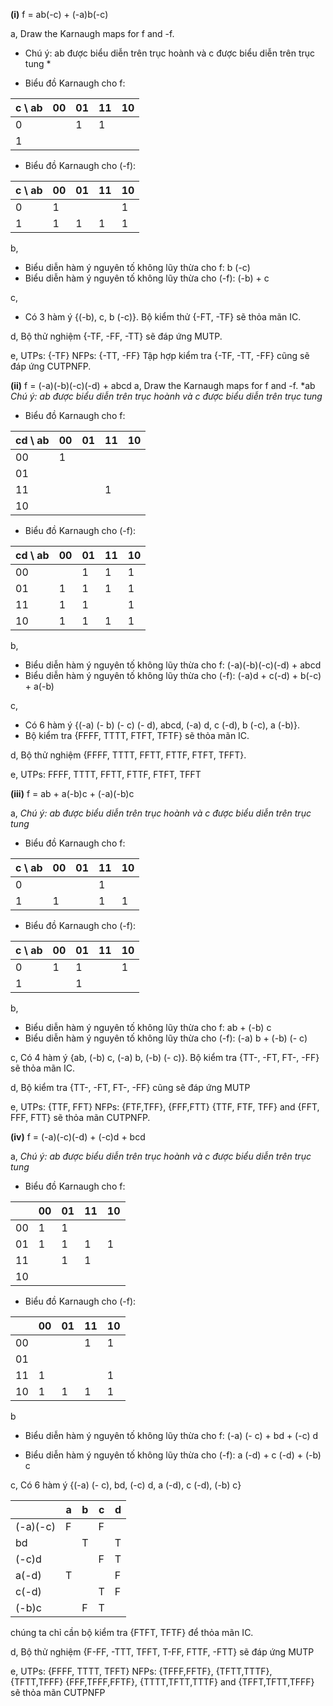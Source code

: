 **(i)** f = ab(-c) + (-a)b(-c)  

a, Draw the Karnaugh maps for f and -f.
* Chú ý: ab được biểu diễn trên trục hoành và c được biểu diễn trên trục tung *
- Biểu đồ Karnaugh cho f:

| c \ ab | 00 | 01 | 11 | 10 |
|--------|----|----|----|----|
| 0      |    | 1  | 1  |    |
| 1      |    |    |    |    |

- Biểu đồ Karnaugh cho (-f):

| c \ ab | 00 | 01 | 11 | 10 |
|--------|----|----|----|----|
| 0      | 1  |    |    | 1  |
| 1      | 1  | 1  | 1  | 1  |

b, 
- Biểu diễn hàm ý nguyên tố không lũy thừa cho f: b (-c)
- Biểu diễn hàm ý nguyên tố không lũy thừa cho (-f): (-b) + c

c,
- Có 3 hàm ý {(-b), c, b (-c)}. Bộ kiểm thử {-FT, -TF} sẽ thỏa mãn IC.


d,
Bộ thử nghiệm {-TF, -FF, -TT} sẽ đáp ứng MUTP.

e,
UTPs: {-TF}
NFPs: {-TT, -FF}
Tập hợp kiểm tra {-TF, -TT, -FF} cũng sẽ đáp ứng CUTPNFP.

**(ii)** f = (-a)(-b)(-c)(-d) + abcd 
a, Draw the Karnaugh maps for f and -f.
*ab
*Chú ý: ab được biểu diễn trên trục hoành và c được biểu diễn trên trục tung*
- Biểu đồ Karnaugh cho f:

| cd \ ab | 00 | 01 | 11 | 10 |
|---------|----|----|----|----|
| 00      | 1  |    |    |    |
| 01      |    |    |    |    |
| 11      |    |    | 1  |    |
| 10      |    |    |    |    |

- Biểu đồ Karnaugh cho (-f):

| cd \ ab | 00 | 01 | 11 | 10 |
|---------|----|----|----|----|
| 00      |    | 1  | 1  | 1  |
| 01      | 1  | 1  | 1  | 1  |
| 11      | 1  | 1  |    | 1  |
| 10      | 1  | 1  | 1  | 1  |

b,
- Biểu diễn hàm ý nguyên tố không lũy thừa cho f: (-a)(-b)(-c)(-d) + abcd 
- Biểu diễn hàm ý nguyên tố không lũy thừa cho (-f): (-a)d + c(-d) + b(-c) + a(-b)

c,
- Có 6 hàm ý {(-a) (- b) (- c) (- d), abcd, (-a) d, c (-d), b (-c), a (-b)}. 
- Bộ kiểm tra {FFFF, TTTT, FTFT, TFTF} sẽ thỏa mãn IC.

d,
Bộ thử nghiệm {FFFF, TTTT, FFTT, FTTF, FTFT, TFFT}.

e,
UTPs: FFFF, TTTT, FFTT, FTTF, FTFT, TFFT

**(iii)** f = ab + a(-b)c + (-a)(-b)c

a,
*Chú ý: ab được biểu diễn trên trục hoành và c được biểu diễn trên trục tung*

- Biểu đồ Karnaugh cho f:

| c \ ab | 00 | 01 | 11 | 10 |
|--------|----|----|----|----|
| 0      |    |    | 1  |    |
| 1      | 1  |    | 1  | 1  |

- Biểu đồ Karnaugh cho (-f):

| c \ ab | 00 | 01 | 11 | 10 |
|--------|----|----|----|----|
| 0      | 1  | 1  |    | 1  |
| 1      |    | 1  |    |    |

b,
- Biểu diễn hàm ý nguyên tố không lũy thừa cho f: ab + (-b) c
- Biểu diễn hàm ý nguyên tố không lũy thừa cho (-f): (-a) b + (-b) (- c)

c,
Có 4 hàm ý {ab, (-b) c, (-a) b, (-b) (- c)}. Bộ kiểm tra {TT-, -FT, FT-, -FF} sẽ thỏa mãn IC.

d,
Bộ kiểm tra {TT-, -FT, FT-, -FF} cũng sẽ đáp ứng MUTP

e,
UTPs: {TTF, FFT}
NFPs: {FTF,TFF}, {FFF,FTT} 
{TTF, FTF, TFF} and {FFT, FFF, FTT} sẽ thỏa mãn CUTPNFP.

**(iv)** f = (-a)(-c)(-d) + (-c)d + bcd 

a,
*Chú ý: ab được biểu diễn trên trục hoành và c được biểu diễn trên trục tung*

- Biểu đồ Karnaugh cho f:

|    | 00 | 01 | 11 | 10 |
|----|----|----|----|----|
| 00 | 1  | 1  |    |    |
| 01 | 1  | 1  | 1  | 1  |
| 11 |    | 1  | 1  |    |
| 10 |    |    |    |    |

- Biểu đồ Karnaugh cho (-f):

|    | 00 | 01 | 11 | 10 |
|----|----|----|----|----|
| 00 |    |    | 1  | 1  |
| 01 |    |    |    |    |
| 11 | 1  |    |    | 1  |
| 10 | 1  | 1  | 1  | 1  |

b
- Biểu diễn hàm ý nguyên tố không lũy thừa cho f: (-a) (- c) + bd + (-c) d

- Biểu diễn hàm ý nguyên tố không lũy thừa cho (-f): a (-d) + c (-d) + (-b) c

c,
Có 6 hàm ý {(-a) (- c), bd, (-c) d, a (-d), c (-d), (-b) c}

|          | a | b | c | d |
|----------|---|---|---|---|
| (-a)(-c) | F |   | F |   |
| bd       |   | T |   | T |
| (-c)d    |   |   | F | T |
| a(-d)    | T |   |   | F |
| c(-d)    |   |   | T | F |
| (-b)c    |   | F | T |   |

chúng ta chỉ cần bộ kiểm tra {FTFT, TFTF} để thỏa mãn IC.

d,
Bộ thử nghiệm {F-FF, -TTT, TFFT, T-FF, FTTF, -FTT} sẽ đáp ứng MUTP

e,
UTPs: {FFFF, TTTT, TFFT}
NFPs: {TFFF,FFTF}, {TFTT,TTTF}, {TFTT,TFFF}
{FFF,TFFF,FFTF}, {TTTT,TFTT,TTTF} and {TFFT,TFTT,TFFF} sẽ thỏa mãn CUTPNFP